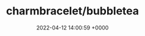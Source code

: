 ---
title: "charmbracelet/bubbletea"
link: "https://github.com/charmbracelet/bubbletea"
date: "2022-04-12 14:00:59 +0000"
---